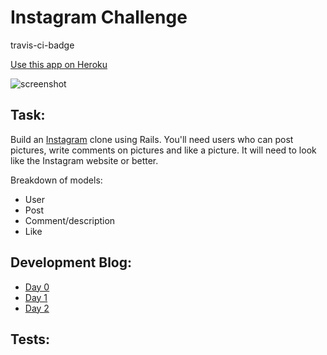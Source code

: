 Instagram Challenge
===================

travis-ci-badge

[Use this app on Heroku](#.herokuapp.com)

![screenshot]()

Task:
-----
Build an [Instagram](https://www.instagram.com) clone using Rails.   You'll need users who can post pictures, write comments on pictures and like a picture. It will need to look like the Instagram website or better.

Breakdown of models:
- User
- Post
- Comment/description
- Like

Development Blog:
-----------------
- [Day 0](http://sanjsanj.github.io/Week%208,%20Day%205/)
- [Day 1](http://sanjsanj.github.io/Week%208,%20Day%206/)
- [Day 2]()

Tests:
------
